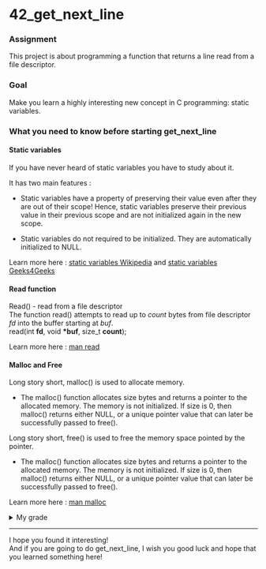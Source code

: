 # 42_get_next_line
<h3>Assignment</h3>

This project is about programming a function that returns a line
read from a file descriptor.

<h3>Goal</h3>

Make you learn a highly interesting new concept in C programming: static
variables.

<h3>What you need to know before starting get_next_line</h3>
<h4>Static variables</h4>
If you have never heard of static variables you have to study about it. 

It has two main features :

-  Static variables have a property of preserving their value even after they are out of their scope! Hence, static variables preserve their previous value in their previous scope and are not initialized again in the new scope.

-  Static variables do not required to be initialized. They are automatically initialized to NULL.

Learn more here : <a href="https://en.wikipedia.org/wiki/Static_variable">static variables Wikipedia</a> and <a href="https://www.geeksforgeeks.org/static-variables-in-c/">static variables Geeks4Geeks</a>

<h4>Read function</h4>

Read() - read from a file descriptor <br>
The function read() attempts to read up to <i>count</i> bytes from file descriptor <i>fd</i> into the buffer starting at <i>buf</i>. <br>
read(int <b>fd</b>, void <b>*buf</b>, size_t <b>count</b>); <br>

Learn more here : <a href="https://man7.org/linux/man-pages/man2/read.2.html">man read</a>

<h4>Malloc and Free</h4>

Long story short, malloc() is used to allocate memory.
- The malloc() function allocates size bytes and returns a pointer
       to the allocated memory.  The memory is not initialized.  If size
       is 0, then malloc() returns either NULL, or a unique pointer
       value that can later be successfully passed to free().
       
Long story short, free() is used to free the memory space pointed by the pointer.
- The malloc() function allocates size bytes and returns a pointer
       to the allocated memory.  The memory is not initialized.  If size
       is 0, then malloc() returns either NULL, or a unique pointer
       value that can later be successfully passed to free().

Learn more here : <a href="https://man7.org/linux/man-pages/man3/free.3.html">man malloc</a>

<details><summary>My grade</summary>
  
  ![image](https://user-images.githubusercontent.com/91686183/169927885-cde008e0-5854-44ff-b2b6-00aeace4e4d7.png)
  
</details>

<hr>
I hope you found it interesting! <br>
And if you are going to do get_next_line, I wish you good luck and hope that you learned something here!
